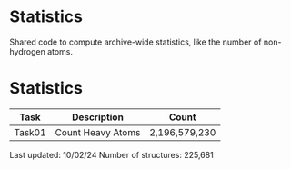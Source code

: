 # Statistics
Shared code to compute archive-wide statistics, like the number of non-hydrogen atoms.

# Statistics
| Task   | Description       | Count         |
|--------|-------------------|---------------|
| Task01 | Count Heavy Atoms | 2,196,579,230 |

Last updated: 10/02/24
Number of structures: 225,681